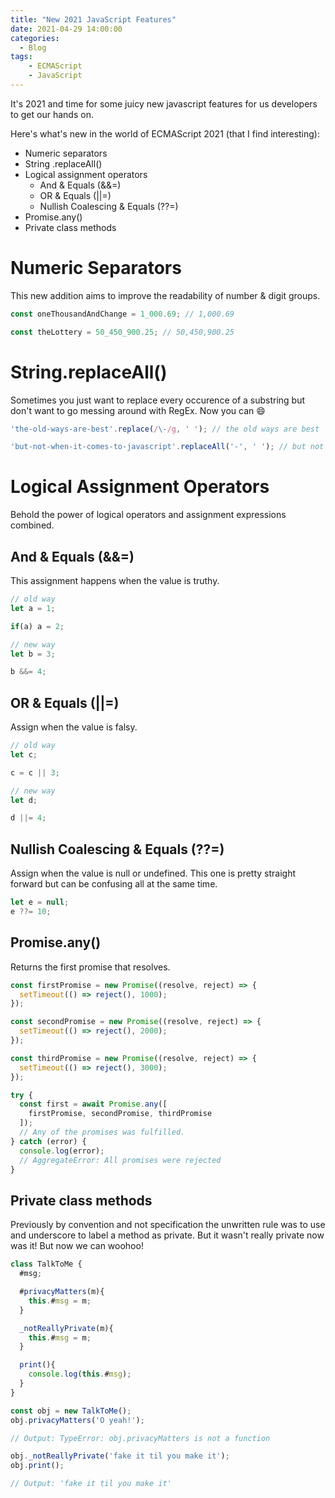 ```yaml
---
title: "New 2021 JavaScript Features"
date: 2021-04-29 14:00:00
categories:
  - Blog
tags:
    - ECMAScript
    - JavaScript
---
```


It's 2021 and time for some juicy new javascript features for us developers to get our hands on.

Here's what's new in the world of ECMAScript 2021 (that I find interesting):

- Numeric separators
- String .replaceAll()
- Logical assignment operators
  - And & Equals (&&=)
  - OR & Equals (&#124;&#124;=)
  - Nullish Coalescing & Equals (??=)
- Promise.any()
- Private class methods

# Numeric Separators

This new addition aims to improve the readability of number & digit groups.

```javascript
const oneThousandAndChange = 1_000.69; // 1,000.69

const theLottery = 50_450_900.25; // 50,450,900.25
```

# String.replaceAll()

Sometimes you just want to replace every occurence of a substring but don't want to go messing around with RegEx. Now you can :smile:

```javascript
'the-old-ways-are-best'.replace(/\-/g, ' '); // the old ways are best

'but-not-when-it-comes-to-javascript'.replaceAll('-', ' '); // but not when it comes to javascript
```

# Logical Assignment Operators

Behold the power of logical operators and assignment expressions combined.

## And & Equals (&&=)

This assignment happens when the value is truthy.

```javascript
// old way
let a = 1;

if(a) a = 2;

// new way
let b = 3;

b &&= 4;
```

## OR & Equals (&#124;&#124;=)

Assign when the value is falsy.

```javascript
// old way
let c;

c = c || 3;

// new way
let d;

d ||= 4;
```

## Nullish Coalescing & Equals (??=)

Assign when the value is null or undefined. This one is pretty straight forward but can be confusing all at the same time.

```javascript
let e = null;
e ??= 10;
```

## Promise.any()

Returns the first promise that resolves.

```javascript
const firstPromise = new Promise((resolve, reject) => {
  setTimeout(() => reject(), 1000);
});

const secondPromise = new Promise((resolve, reject) => {
  setTimeout(() => reject(), 2000);
});

const thirdPromise = new Promise((resolve, reject) => {
  setTimeout(() => reject(), 3000);
});

try {
  const first = await Promise.any([
    firstPromise, secondPromise, thirdPromise
  ]);
  // Any of the promises was fulfilled.
} catch (error) {
  console.log(error);
  // AggregateError: All promises were rejected
}
```

## Private class methods

Previously by convention and not specification the unwritten rule was to use and underscore to label a method as private. But it wasn't really private now was it! But now we can woohoo!

```javascript
class TalkToMe {
  #msg;

  #privacyMatters(m){
    this.#msg = m;
  }

  _notReallyPrivate(m){
    this.#msg = m;
  }

  print(){
    console.log(this.#msg);
  }
}

const obj = new TalkToMe();
obj.privacyMatters('O yeah!');

// Output: TypeError: obj.privacyMatters is not a function

obj._notReallyPrivate('fake it til you make it');
obj.print();

// Output: 'fake it til you make it'
```